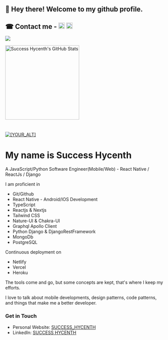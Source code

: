 ## 👋 Hey there! Welcome to my github profile.

<!--- ![Readme Cover](https://github.com/success-h/success-h/blob/master/cover.jpg) -->
## &#x260E; Contact me - [<img src='https://cdn.jsdelivr.net/npm/simple-icons@3.0.1/icons/linkedin.svg' alt='linkedin' height='20'>](https://www.linkedin.com/in/success-hycenth-a57556204/) [<img src='https://cdn.jsdelivr.net/npm/simple-icons@3.0.1/icons/twitter.svg' alt='twitter' height='20'>](https://twitter.com/success__hycent)
<!-- [<img src='https://cdn.jsdelivr.net/npm/simple-icons@3.0.1/icons/instagram.svg' alt='instagram' height='20' color="red">](https://www.instagram.com/success__hycent/) -->
<!-- [<img src='https://cdn.jsdelivr.net/npm/simple-icons@3.0.1/icons/icloud.svg' alt='website' height='20'>](https://dev.to/) [<img src='https://cdn.jsdelivr.net/npm/simple-icons@3.0.1/icons/dev-dot-to.svg' alt='website' height='25'>](https://dev.to/) -->

![](https://visitor-badge.laobi.icu/badge?page_id=success-h)

<a href="https://github.com/success-h/success-h">
  <img height="235px" align="center" src="https://github-readme-stats.vercel.app/api?username=success-h&show_icons=true&line_height=27&count_private=true&title_color=ffffff&text_color=c9cacc&icon_color=2bbc8a&bg_color=1d1f21" alt="Success Hycenth's GitHub Stats" />
</a>  

<!-- Streak -->
#
<!-- <p align="center"> -->
  <a href="https://jovick-blog.hashnode.dev">
   <img src="http://github-readme-streak-stats.herokuapp.com?user=success-h&theme=prussian&hide_border=true" alt="[YOUR_ALT]"/>
 </a>
<!-- </p>  -->

<br/>

# My name is **Success Hycenth**
A JavaScript/Python Software Engineer(Mobile/Web) - React Native / ReactJs / Django

I am proficient in

- Git/Github
- React Native - Android/IOS Development
- TypeScript
- Reactjs & Nextjs
- Tailwind CSS
- Nature-UI & Chakra-UI
- Graphql Apollo Client
- Python Django & DjangoRestFramework
- MongoDb
- PostgreSQL

Continuous deployment on  

- Netlify
- Vercel
- Heroku

<!--Also:
- MySql
-->

The tools come and go, but some concepts are kept, that's where I keep my efforts.

I love to talk about mobile developments, design patterns, code patterns, and things that make me a better developer.

### Get in Touch

<!-- - Link Tree: [unclebigbay](https://linktr.ee/unclebigbay) -->

- Personal Website: [SUCCESS_HYCENTH](https://successhycenth.vercel.app/)
- LinkedIn: [SUCCESS HYCENTH](https://www.linkedin.com/in/success-hycenth-a57556204/)
